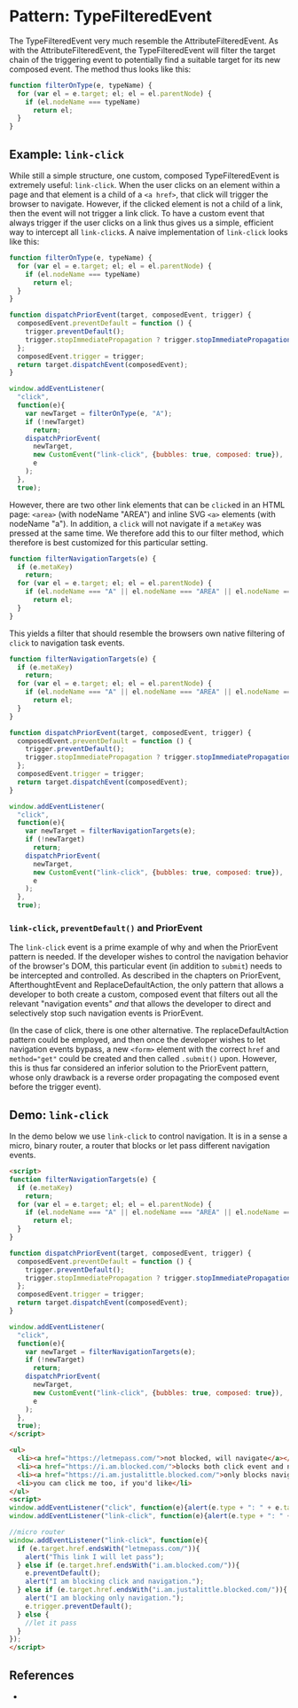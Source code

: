 # Pattern: TypeFilteredEvent

The TypeFilteredEvent very much resemble the AttributeFilteredEvent. As with the AttributeFilteredEvent,
the TypeFilteredEvent will filter the target chain of the triggering event to potentially find a suitable 
target for its new composed event. The method thus looks like this:

```javascript
function filterOnType(e, typeName) {
  for (var el = e.target; el; el = el.parentNode) {
    if (el.nodeName === typeName)
      return el;
  }
}                            
```

## Example: `link-click`

While still a simple structure, one custom, composed TypeFilteredEvent is extremely useful: 
`link-click`.
When the user clicks on an element within a page and that element is a child of a `<a href>`,
that click will trigger the browser to navigate. However, if the clicked element is not a
child of a link, then the event will not trigger a link click.
To have a custom event that always trigger if the user clicks on a link thus gives us a simple,
efficient way to intercept all `link-click`s. A naive implementation of `link-click` looks like this:

```javascript
function filterOnType(e, typeName) {
  for (var el = e.target; el; el = el.parentNode) {
    if (el.nodeName === typeName)
      return el;
  }
}                            

function dispatchPriorEvent(target, composedEvent, trigger) {
  composedEvent.preventDefault = function () {
    trigger.preventDefault();
    trigger.stopImmediatePropagation ? trigger.stopImmediatePropagation() : trigger.stopPropagation();
  };
  composedEvent.trigger = trigger;
  return target.dispatchEvent(composedEvent);
}

window.addEventListener(
  "click", 
  function(e){ 
    var newTarget = filterOnType(e, "A");
    if (!newTarget)
      return;
    dispatchPriorEvent(
      newTarget,
      new CustomEvent("link-click", {bubbles: true, composed: true}),
      e
    );
  }, 
  true);
```

However, there are two other link elements that can be `click`ed in an HTML page:
`<area>` (with nodeName "AREA") and inline SVG `<a>` elements (with nodeName "a").
In addition, a `click` will not navigate if a `metaKey` was pressed at the same time.
We therefore add this to our filter method, which therefore is best customized for this particular setting.

```javascript
function filterNavigationTargets(e) {
  if (e.metaKey)
    return;
  for (var el = e.target; el; el = el.parentNode) {
    if (el.nodeName === "A" || el.nodeName === "AREA" || el.nodeName === "a")
      return el;
  }
}                            
```
This yields a filter that should resemble the browsers own native filtering of `click` to navigation 
task events.

```javascript
function filterNavigationTargets(e) {
  if (e.metaKey)
    return;
  for (var el = e.target; el; el = el.parentNode) {
    if (el.nodeName === "A" || el.nodeName === "AREA" || el.nodeName === "a")
      return el;
  }
}                            

function dispatchPriorEvent(target, composedEvent, trigger) {
  composedEvent.preventDefault = function () {
    trigger.preventDefault();
    trigger.stopImmediatePropagation ? trigger.stopImmediatePropagation() : trigger.stopPropagation();
  };
  composedEvent.trigger = trigger;
  return target.dispatchEvent(composedEvent);
}

window.addEventListener(
  "click", 
  function(e){ 
    var newTarget = filterNavigationTargets(e);
    if (!newTarget)
      return;
    dispatchPriorEvent(
      newTarget,
      new CustomEvent("link-click", {bubbles: true, composed: true}),
      e
    );
  }, 
  true);
```

### `link-click`, `preventDefault()` and PriorEvent

The `link-click` event is a prime example of why and when the PriorEvent pattern is needed.
If the developer wishes to control the navigation behavior of the browser's DOM, this particular event 
(in addition to `submit`) needs to be intercepted and controlled.
As described in the chapters on PriorEvent, AfterthoughtEvent and ReplaceDefaultAction, 
the only pattern that allows a developer to both create a custom, composed event that filters out all 
the relevant "navigation events" *and* that allows the developer to direct and selectively stop
such navigation events is PriorEvent.

(In the case of click, there is one other alternative. The replaceDefaultAction pattern could be employed, 
and then once the developer wishes to let navigation events bypass, a new `<form>` element with the correct
`href` and `method="get"` could be created and then called `.submit()` upon. However, this is thus 
far considered an inferior solution to the PriorEvent pattern, whose only drawback is a reverse order propagating
the composed event before the trigger event).

## Demo: `link-click` 

In the demo below we use `link-click` to control navigation. It is in a sense a micro, binary router, 
a router that blocks or let pass different navigation events.

```html
<script>
function filterNavigationTargets(e) {
  if (e.metaKey)
    return;
  for (var el = e.target; el; el = el.parentNode) {
    if (el.nodeName === "A" || el.nodeName === "AREA" || el.nodeName === "a")
      return el;
  }
}                            

function dispatchPriorEvent(target, composedEvent, trigger) {
  composedEvent.preventDefault = function () {
    trigger.preventDefault();
    trigger.stopImmediatePropagation ? trigger.stopImmediatePropagation() : trigger.stopPropagation();
  };
  composedEvent.trigger = trigger;
  return target.dispatchEvent(composedEvent);
}

window.addEventListener(
  "click", 
  function(e){ 
    var newTarget = filterNavigationTargets(e);
    if (!newTarget)
      return;
    dispatchPriorEvent(
      newTarget,
      new CustomEvent("link-click", {bubbles: true, composed: true}),
      e
    );
  }, 
  true);
</script>

<ul>
  <li><a href="https://letmepass.com/">not blocked, will navigate</a></li>
  <li><a href="https://i.am.blocked.com/">blocks both click event and navigation</a></li>
  <li><a href="https://i.am.justalittle.blocked.com/">only blocks navigation</a></li>
  <li>you can click me too, if you'd like</li>
</ul>
<script>                                                                      
window.addEventListener("click", function(e){alert(e.type + ": " + e.target.id);});
window.addEventListener("link-click", function(e){alert(e.type + ": " + e.target.id);});

//micro router
window.addEventListener("link-click", function(e){
  if (e.target.href.endsWith("letmepass.com/")){
    alert("This link I will let pass");
  } else if (e.target.href.endsWith("i.am.blocked.com/")){
    e.preventDefault();
    alert("I am blocking click and navigation.");
  } else if (e.target.href.endsWith("i.am.justalittle.blocked.com/")){
    alert("I am blocking only navigation.");
    e.trigger.preventDefault();
  } else {
    //let it pass
  }
});
</script>
```

## References

 * 
                                                                            